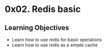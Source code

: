 # 0x02. Redis basic

## Learning Objectives
- Learn how to use redis for basic operations
- Learn how to use redis as a simple cache